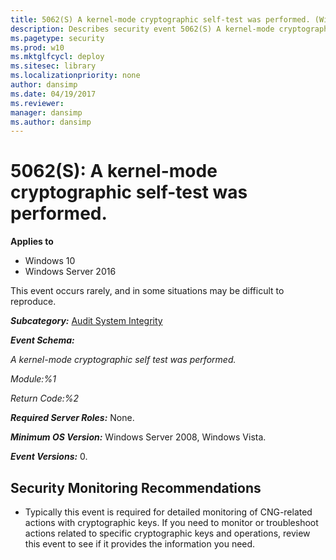 ```yaml
---
title: 5062(S) A kernel-mode cryptographic self-test was performed. (Windows 10)
description: Describes security event 5062(S) A kernel-mode cryptographic self-test was performed.
ms.pagetype: security
ms.prod: w10
ms.mktglfcycl: deploy
ms.sitesec: library
ms.localizationpriority: none
author: dansimp
ms.date: 04/19/2017
ms.reviewer:
manager: dansimp
ms.author: dansimp
---
```


# 5062(S): A kernel-mode cryptographic self-test was performed.

**Applies to**
-   Windows 10
-   Windows Server 2016


This event occurs rarely, and in some situations may be difficult to reproduce.

***Subcategory:***&nbsp;[Audit System Integrity](audit-system-integrity.md)

***Event Schema:***

*A kernel-mode cryptographic self test was performed.*

*Module:%1*

*Return Code:%2*

***Required Server Roles:*** None.

***Minimum OS Version:*** Windows Server 2008, Windows Vista.

***Event Versions:*** 0.

## Security Monitoring Recommendations

-   Typically this event is required for detailed monitoring of CNG-related actions with cryptographic keys. If you need to monitor or troubleshoot actions related to specific cryptographic keys and operations, review this event to see if it provides the information you need.

